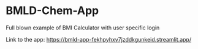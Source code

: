 # BMLD-Chem-App
Full blown example of BMI Calculator with user specific login

Link to the app: https://bmld-app-fekhpyhxv7jzddkgunkeid.streamlit.app/

